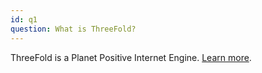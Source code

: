 ```yaml
---
id: q1
question: What is ThreeFold?
---
```


ThreeFold is a Planet Positive Internet Engine. [Learn more](https://threefold.io/info/threefold#/threefold__why_grid_link).